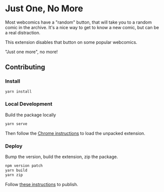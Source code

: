 # Just One, No More

Most webcomics have a "random" button, that will take you to a random comic
in the archive. It's a nice way to get to know a new comic, but 
can be a real distraction.

This extension disables that button on some popular webcomics.

"Just one more", no more!

## Contributing

### Install

```bash
yarn install
```

### Local Development

Build the package locally

```bash
yarn serve
```

Then follow the [Chrome instructions](https://support.google.com/chrome/a/answer/2714278?hl=en) to load the unpacked extension.

### Deploy

Bump the version, build the extension, zip the package.

```bash
npm version patch
yarn build
yarn zip
```

Follow [these instructions](https://developer.chrome.com/webstore/publish)
to publish.


